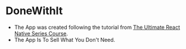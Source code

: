 # DoneWithIt

* The App was created following the tutorial from [The Ultimate React Native Series Course](https://codewithmosh.com/p/the-ultimate-react-native-course).
* The App Is To Sell What You Don't Need.

